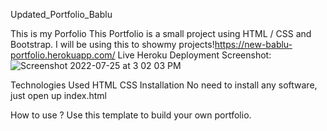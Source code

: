 Updated_Portfolio_Bablu

This is my Porfolio This Portfolio is a small project using HTML / CSS and Bootstrap. I will be using this to showmy projects!https://new-bablu-portfolio.herokuapp.com/ Live Heroku Deployment Screenshot:
![Screenshot 2022-07-25 at 3 02 03 PM](https://user-images.githubusercontent.com/109030441/180747013-f48ab5dd-4e8a-45cb-b95d-1cb123893c60.png)


Technologies Used
HTML
CSS
Installation
No need to install any software, just open up index.html

How to use ?
Use this template to build your own portfolio.
